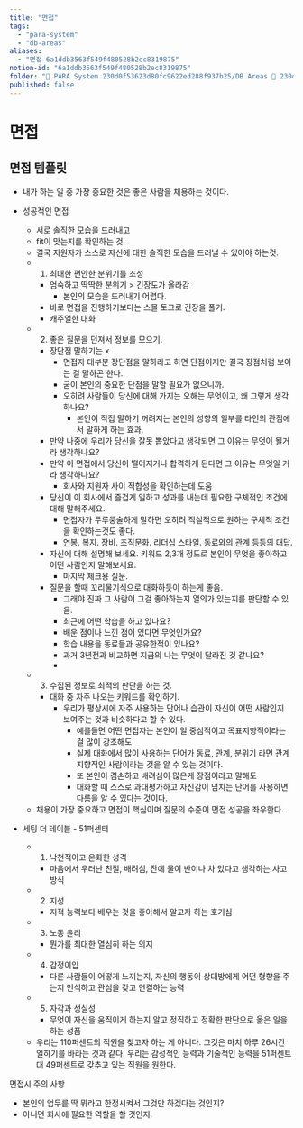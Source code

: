 ```yaml
---
title: "면접"
tags:
  - "para-system"
  - "db-areas"
aliases:
  - "면접 6a1ddb3563f549f480528b2ec8319875"
notion-id: "6a1ddb3563f549f480528b2ec8319875"
folder: "🚀 PARA System 230d0f53623d80fc9622ed288f937b25/DB Areas 🔲 230d0f53623d812fa0e9f500c4679623/(주) 음 66e9b539f26a4b65b785de77451613c8/이미 커피 직원 72083782ed1d490182936249bd6da0b0"
published: false
---
```


# 면접

## 면접 템플릿

* 내가 하는 일 중 가장 중요한 것은 좋은 사람을 채용하는 것이다.

* 성공적인 면접
  * 서로 솔직한 모습을 드러내고
  * fit이 맞는지를 확인하는 것.
  * 결국 지원자가 스스로 자신에 대한 솔직한 모습을 드러낼 수 있어야 하는것.
  * 1. 최대한 편안한 분위기를 조성
    * 엄숙하고 딱딱한 분위기 > 긴장도가 올라감
      * 본인의 모습을 드러내기 어렵다.
    * 바로 면접을 진행하기보다는 스몰 토크로 긴장을 풀기.
    * 캐주얼한 대화
  * 2. 좋은 질문을 던져서 정보를 모으기.
    * 장단점 말하기는 x
      * 면접자 대부분 장단점을 말하라고 하면 단점이지만 결국 장점처럼 보이는 걸 말하곤 한다.
      * 굳이 본인의 중요한 단점을 말할 필요가 없으니까.
      * 오히려 사람들이 당신에 대해 가지는 오해는 무엇이고, 왜 그렇게 생각하나요?
        * 본인이 직접 말하기 꺼려지는 본인의 성향의 일부를 타인의 관점에서 말하게 하는 효과.
    * 만약 나중에 우리가 당신을 잘못 뽑았다고 생각되면 그 이유는 무엇이 될거라 생각하나요?
    * 만약 이 면접에서 당신이 떨어지거나 합격하게 된다면 그 이유는 무엇일 거라 생각하나요?
      * 회사와 지원자 사이 적합성을 확인하는데 도움
    * 당신이 이 회사에서 즐겁게 일하고 성과를 내는데 필요한 구체적인 조건에 대해 말해주세요.
      * 면접자가 두루뭉술하게 말하면 오히려 직설적으로 원하는 구체적 조건을 확인하는것도 좋다.
      * 연봉. 복지. 장비. 조직문화. 리더십 스타일. 동료와의 관계 등등의 대답.
    * 자신에 대해 설명해 보세요. 키워드 2,3개 정도로 본인이 무엇을 좋아하고 어떤 사람인지 말해보세요.
      * 마지막 체크용 질문.
    * 질문을 할때 꼬리물기식으로 대화하듯이 하는게 좋음.
      * 그래야 진짜 그 사람이 그걸 좋아하는지 열의가 있는지를 판단할 수 있음.
      * 최근에 어떤 학습을 하고 있나요?
      * 배운 점이나 느낀 점이 있다면 무엇인가요?
      * 학습 내용을 동료들과 공유한적이 있나요?
      * 과거 3년전과 비교하면 지금의 나는 무엇이 달라진 것 같나요?
      *
  * 3. 수집된 정보로 최적의 판단을 하는 것.
    * 대화 중 자주 나오는 키워드를 확인하기.
      * 우리가 평상시에 자주 사용하는 단어나 습관이 자신이 어떤 사람인지 보여주는 것과 비슷하다고 할 수 있다.
        * 예를들면 어떤 면접자는 본인이 일 중심적이고 목표지향적이라는 걸 많이 강조해도
        * 실제 대화에서 많이 사용하는 단어가 동료, 관계, 분위기 라면 관계지향적인 사람이라는 것을 알 수 있는 것이다.
        * 또 본인이 겸손하고 배려심이 많은게 장점이라고 말해도
        * 대화할 때 스스로 과대평가하고 자신감이 넘치는 단어를 사용하면 다름을 알 수 있다는 것이다.
  * 채용이 가장 중요하고 면접이 핵심이며 질문의 수준이 면접 성공을 좌우한다.

* 세팅 더 테이블 - 51퍼센터
  * 1. 낙천적이고 온화한 성격
    * 마음에서 우러난 친절, 배려심, 잔에 물이 반이나 차 있다고 생각하는 사고방식
  * 2. 지성
    * 지적 능력보다 배우는 것을 좋아해서 알고자 하는 호기심
  * 3. 노동 윤리
    * 뭔가를 최대한 열심히 하는 의지
  * 4. 감정이입
    * 다른 사람들이 어떻게 느끼는지, 자신의 행동이 상대방에게 어떤 형향을 주는지 인식하고 관심을 갖고 연결하는 능력
  * 5. 자각과 성실성
    * 무엇이 자신을 움직이게 하는지 알고 정직하고 정확한 판단으로 옮은 일을 하는 성품
  * 우리는 110퍼센트의 직원을 찾고자 하는 게 아니다. 그것은 마치 하루 26시간 일하기를 바라는 것과 같다. 우리는 감성적인 능력과 기술적인 능력을 51퍼센트 대 49퍼센트로 갖추고 있는 직원을 원한다.

면접시 주의 사항

* 본인의 업무를 딱 뭐라고 한정시켜서 그것만 하겠다는 것인지?
* 아니면 회사에 필요한 역할을 할 것인지.
